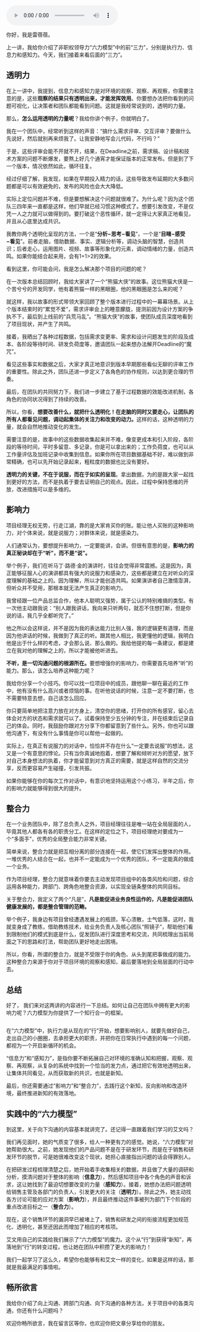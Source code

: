 <audio title="23 _ 向下沟通（下）：无权无势，他们不听你的怎么办？" src="https://static001.geekbang.org/resource/audio/5e/86/5e3d1f0379dbc4ec303be03381aed486.mp3" controls="controls"></audio> 
<p>你好，我是雷蓓蓓。</p><p>上一讲，我给你介绍了非职权领导力“六力模型”中的前“三力”，分别是执行力、信息力和感知力。今天，我们接着来看后面的“三力”。</p><h2><strong>透明力</strong></h2><p>在上一讲中，我提到，信息力和感知力是对环境的观察、观察、再观察，你需要注意的是，这些<strong>观察的结果只有透明出来，才能发挥效用</strong>。你要想办法把你看到的问题可视化，让决策者和团队都能看到问题。这就是我经常说到的，透明的力量。</p><p>那么，<strong>怎么运用透明的力量呢</strong>？我给你讲个例子，你就明白了。</p><p>我在一个团队中，经常听到这样的声音：“搞什么需求评审、交互评审？要做什么先说好，然后就别再来烦我了。让我安静地写会儿代码，不行吗？”</p><p>于是，这些评审会能不开就不开，结果，在Deadline之前，需求稿、设计稿和技术方案的问题不断爆发，要熬上好几个通宵才能保证版本的正常发布。但是到了下一个版本，情况依然如此，循环往复。</p><p>经过仔细了解，我发现，如果在早期投入精力的话，这些导致发布延期的大多数问题都是可以有效避免的，发布的风险也会大大降低。</p><p>实际上定位问题并不难，但是要想解决这个问题就很难了。为什么呢？因为这个团队三四年来一直都是这样，他们早就已经习惯这种模式了。想要引发改变，不是仅凭一人之力就可以做得到的。要打破这个恶性循环，就一定得让大家真正地看见，并且从心底里达成共识。</p><!-- [[[read_end]]] --><p>我教你两个透明化呈现的方法，一个是“<strong>分析−思考−看见</strong>”，一个是“<strong>目睹−感受−看见</strong>”。前者走脑，借助数据、事实、逻辑分析等，调动头脑的智慧，创造共识；后者走心，运用图片、视频、故事等形象化的元素，调动情绪的力量，创造共鸣。如果你能结合起来用，会有1+1&gt;2的效果。</p><p>看到这里，你可能会问，我是怎么解决那个项目的问题的呢？</p><p>在一次版本总结回顾时，我给大家讲了一个“熊猫大侠”的故事。这位熊猫大侠是一个苦兮兮的开发同学，他有着熊猫一样的黑眼圈，他的黑眼圈是怎么来的呢？</p><p>就这样，我以故事的形式带领大家回顾了整个版本进行过程中的一幕幕场景。从上个版本结束时的“累觉不爱”，需求评审会上的睡意朦胧，提测前因为设计方案的争执不下，最后到上线前的“兵荒马乱”。“熊猫大侠”的故事，使团队成员深度地看到了项目现状，并产生了共鸣。</p><p>接着，我晒出了各种过程数据，包括需求变更率、需求和设计问题发生的阶段及成本、各阶段等待时间、研发负荷度等，邀请团队一起来想办法解开Deadline的“魔咒”。</p><p>看见这些事实和数据之后，大家才真正地意识到版本早期那些看似无聊的评审工作的重要性。除此之外，团队还进一步定义了各角色的协作规则，以达到更合理的节奏。</p><p>最后，在团队的共同努力下，我们进一步建立了基于过程数据的效能改进机制，各角色的协同状况得到了持续的改善。</p><p>所以，你看，<strong>想要改善什么，就把什么透明化！在走脑的同时又要走心，让团队的所有人都看见问题，调动起集体的关注力和改变的动力。</strong>这样的话，这种透明的力量，就会自然地推动变化的发生。</p><p>需要注意的是，故事中的这些数据收集起来并不难，像变更成本和引入阶段，各阶段的等待时间，平时多留意、多记录，你是可以拿出来的；工作负荷度，也可以从工作量评估及加班记录中收集到信息。如果你所在项目数据基础不好，难以做到非常精确，也可以先开始记录起来，粗粒度的数据也比没有要好。</p><p><strong>透明力的关键，不在于说服，而在于如实的呈现</strong>。拿出数据，为的是跟大家一起找到更好的方法，而不是执着于要去证明自己的观点。因此，过程中保持思维的开放，改进措施可以是多维的。</p><h2><strong>影响力</strong></h2><p>项目经理无权无势，行走江湖，靠的是大家肯买你的账。能让他人买账的这种影响力，对个体来说，就是说服力；对群体来说，就是感染力。</p><p>人们通常认为，要想提升影响力，一定要能讲，会讲。但很有意思的是，<strong>影响力的真正秘诀却在于“听”，而不是“说”。</strong></p><p>举个例子，我们在听马丁·路德·金的演讲时，往往会觉得非常震撼。这是因为，真正能够征服人心的演讲都具有强大的说服力和感染力，这些都是建立在对听众的深度理解的基础之上的。因为理解，所以才能创造共鸣。如果演讲者自己激情澎湃，但听众并不受用，那根本就无法产生真正的影响力。</p><p>我曾经跟一位产品总监合作，他本人聪明又强势，属于公认的特别难搞的类型。有一次他主动跟我说：“别人跟我讲话，我向来只听两句，就忍不住想打断，但是你说的话，我几乎全都听完了。”</p><p>他之所以会这样说，并不是因为我的表达能力比别人强，我的逻辑更有道理，而是因为他讲话的时候，我做到了真正的听。跟其他人相比，我更懂他的逻辑，我明白他是出于什么样的考虑，才会那么说、那么做的。我给他提的每一条建议，都是建立在我对他的理解之上的，所以才能被他听进去。</p><p><strong>不听，是一切沟通问题的根源所在。</strong>要想增强你的影响力，你需要首先培养“听”的能力。那么，该怎么培养这种能力呢？</p><p>我给你分享一个小技巧。你可以找一位项目中的成员，跟他聊一聊在最近的工作中，他有没有什么高兴或者烦恼的事。在听他说话的时候，注意一定不要打断，也不需要特意去想，自己该怎么回应。</p><p>你只要简单地把注意力放在对方身上，清空你的思绪，打开你的所有感官，留心去体会对方的状态和需求就可以了。试着保持至少五分钟的专注，并在结束后记录自己的体会。同时，我鼓励你跟对方分享下你都留意到了些什么。另外，你也可以跟他沟通下，有没有什么事情是你可以帮他一起做的。</p><p>实际上，在真正有说服力的对话中，恰恰并不存在什么“一定要去说服”的想法，这又是一个有意思的悖论。只有当你真诚地抱着，想要了解和倾听对方的愿望，放下对自己本身想法的执着，你才能留意到对方真正的需要，就是这样自然的交流分享，反而更容易产生碰撞，引发共振。</p><p>如果你能够在你的每次工作对话中，有意识地坚持运用这个小练习，半年之后，你的影响力就能够得到很大的提升。</p><h2><strong>整合力</strong></h2><p>在一个业务团队中，除了总负责人之外，项目经理往往是唯一站在全局层面的人，毕竟其他人都各有各的职责分工。在这样的定位之下，项目经理绝对要成为一个“多面手”，优秀的全局整合能力非常关键。</p><p>简单来说，整合力就是把互相分离的部分连接在一起，使它们发挥出整体的作用。一堆优秀的人结合在一起，也并不一定能成为一个优秀的团队，不一定能真的做成一个业务。</p><p>作为项目经理，整合力就意味着你要去主动发现项目组中的各类风险和问题，综合运用各种能力，跨部门、跨角色地整合资源，以实现全链条整体的共同目标。</p><p>关于整合力，我定义了两个“凡是”，<strong>凡是能促进业务良性运作的，凡是能促进团队健康发展的，都是整合管理的范畴。</strong></p><p>举个例子，我身边有项目曾经遭遇发展上的瓶颈，军心溃散，士气低落，这时，我就变身成了教练，借助教练技术，给业务负责人及核心团队“照镜子”，帮助他们看到限制他们的模式到底是什么，促发团队进行深度思考和交流，共同梳理出当前局面之下的思路和打法，帮助团队更好地走出困境。</p><p>所以，你看，所谓的整合力，就是不受限于你的角色、从头到尾把事做成的能力。这种整合力来源于你对于项目环境的观察和感知，最后要落地到全局层面的行动中去。</p><h2>总结</h2><p>好了， 我们来对这两讲的内容进行一下总结。如何让自己在团队中拥有更大的影响力呢？六力模型为你提供了一个知行合一的框架。</p><p><img src="https://uploader.shimo.im/f/VcNHbLDXfg428kEH.png!thumbnail?accessToken=eyJhbGciOiJIUzI1NiIsImtpZCI6ImRlZmF1bHQiLCJ0eXAiOiJKV1QifQ.eyJhdWQiOiJhY2Nlc3NfcmVzb3VyY2UiLCJleHAiOjE2Mjk3MDIzMzAsImciOiJ5b0dOazRTOHRqa0gzTFB4IiwiaWF0IjoxNjI5NzAyMDMwLCJ1c2VySWQiOjQ3Nzg5NDA2fQ.TXijiF80gR8GtECHHp2ib6CP_SO-rxNZ_mUH6fQasDg" alt=""></p><p>在“六力模型”中，执行力是从现在的“行”开始，想要影响别人，就要先做好自己，走出自己的小圈圈，去承担更大的职责，并把你在日常执行中遇到的每一个问题，都视为一个开启新循环的机会。</p><p>“信息力”和“感知力”，是指你要不断拓展自己对环境的准确认知和把握，观察、观察、再观察，从复杂的系统中找到一个恰当的发力点，通过把它有效地透明出来，让集体共同看见，从而获取新的共识，也就是新知。</p><p>最后，你还需要通过“影响力”和“整合力”，去践行这个新知，反向影响和改造环境，最终推进新知的有效落地。</p><h2>实践中的“六力模型”</h2><p>到这里，关于向下沟通的内容基本就讲完了。还记得一直跟着我们学习的艾文吗？</p><p>我们再见面时，她的气质变了很多，给人一种更有力的感觉。她说，“六力模型”对她帮助很大。之前，她发现他们的产品问题不是在于研发环节，而是在于销售和研发环节的脱节，可是她很难改变这个现状，她担心直接指出问题的话会得罪别人。</p><p>在把研发过程梳理清楚之后，她开始着手收集相关的数据，并且做了大量的调研和分析，摸清问题对于整体的影响（<strong>信息力</strong>），然后感知项目中各个角色的声音和诉求，这让她找到了最迫切想要改变的力量（<strong>感知力</strong>）。接着，她想办法把问题透明给销售主管及各部门的负责人，引发更大的关注（<strong>透明力</strong>）。除此之外，她主动找各方讨论可能的应对方案（<strong>影响力</strong>），并且最终推动这件事被列为部门下个阶段的重点改进目标之一（<strong>整合力</strong>）。</p><p>现在，这个销售环节的漏洞早已被堵上了，销售和研发之间的衔接流程更加规范化、透明化，甚至还因此而增加了相应的考核项。</p><p>艾文用自己的实践给我们展示了“六力模型”的魔力。这个从“行”到获得“新知”，再落地到“行”的转变过程，也让她在团队中积攒了更大的影响力！</p><p>我们一起学习了这么久，希望你也能够有和艾文一样的变化，如果是这样的话，那就是我最满足的事情啦。</p><h2>畅所欲言</h2><p>我给你介绍了向上沟通、跨部门沟通、向下沟通的各种方法，关于项目中的各类沟通，你还有什么问题吗？</p><p>欢迎你畅所欲言，我在留言区等你，也欢迎你把文章分享给你的朋友。</p>